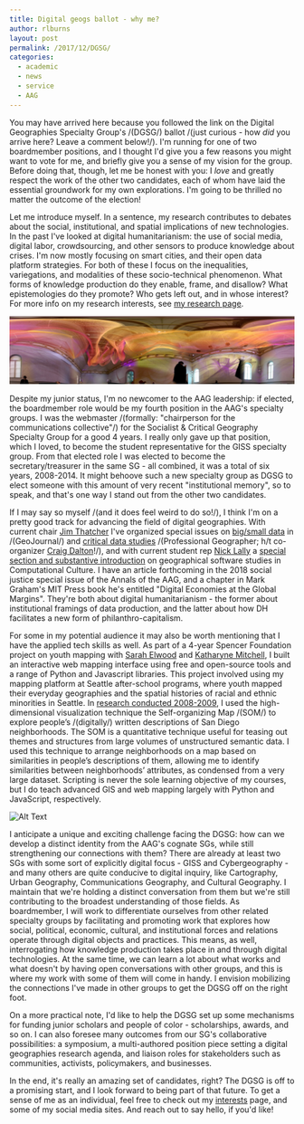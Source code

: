 ```yaml
---
title: Digital geogs ballot - why me?
author: rlburns
layout: post
permalink: /2017/12/DGSG/
categories:
  - academic
  - news
  - service
  - AAG
---
```


You may have arrived here because you followed the link on the Digital Geographies Specialty Group's /(DGSG/) ballot /(just curious - how *did* you arrive here? Leave a comment below!/). I'm running for one of two boardmember positions, and I thought I'd give you a few reasons you might want to vote for me, and briefly give you a sense of my vision for the group. Before doing that, though, let me be honest with you: I *love* and greatly respect the work of the other two candidates, each of whom have laid the essential groundwork for my own explorations. I'm going to be thrilled no matter the outcome of the election!

Let me introduce myself. In a sentence, my research contributes to debates about the social, institutional, and spatial implications of new technologies. In the past I've looked at digital humanitarianism: the use of social media, digital labor, crowdsourcing, and other sensors to produce knowledge about crises. I'm now mostly focusing on smart cities, and their open data platform strategies. For both of these I focus on the inequalities, variegations, and modalities of these socio-technical phenomenon. What forms of knowledge production do they enable, frame, and disallow? What epistemologies do they promote? Who gets left out, and in whose interest? For more info on my research interests, see [my research page](/research).

![alt text](/assets/uploads/net.jpg "Janet Eichelman's WONDER project - representing radiation flows from Fukushima after 2011 tsunami")

Despite my junior status, I'm no newcomer to the AAG leadership: if elected, the boardmember role would be my fourth position in the AAG's specialty groups. I was the webmaster /(formally: "chairperson for the communications collective"/) for the Socialist & Critical Geography Specialty Group for a good 4 years. I really only gave up that position, which I loved, to become the student representative for the GISS specialty group. From that elected role I was elected to become the secretary/treasurer in the same SG - all combined, it was a total of six years, 2008-2014. It might behoove such a new specialty group as DGSG to elect someone with this amount of very recent "institutional memory", so to speak, and that's one way I stand out from the other two candidates.

If I may say so myself /(and it does feel weird to do so!/), I think I'm on a pretty good track for advancing the field of digital geographies. With current chair [Jim Thatcher](https://twitter.com/alogicalfallacy?lang=en) I've organized special issues on [big/small data](https://link.springer.com/journal/10708/80/4/page/1) in /(GeoJournal/) and [critical data studies](http://www.tandfonline.com/toc/rtpg20/70/1?nav=tocList) /(Professional Geographer; h/t co-organizer [Craig Dalton](https://www.hofstra.edu/faculty/fac_profiles.cfm?id=5468&t=/Academics/Colleges/HCLAS/GEOG/)!/), and with current student rep [Nick Lally](http://www.nicklally.com/) a [special section and substantive introduction](http://computationalculture.net/) on geographical software studies in Computational Culture. I have an article forthcoming in the 2018 social justice special issue of the Annals of the AAG, and a chapter in Mark Graham's MIT Press book he's entitled "Digital Economies at the Global Margins". They're both about digital humanitarianism - the former about institutional framings of data production, and the latter about how DH facilitates a new form of philanthro-capitalism.

For some in my potential audience it may also be worth mentioning that I have the applied tech skills as well. As part of a 4-year Spencer Foundation project on youth mapping with [Sarah Elwood](https://geography.washington.edu/people/sarah-elwood) and [Katharyne Mitchell](https://socialsciences.ucsc.edu/about/contact/index.php?uid=kmitch), I built an interactive web mapping interface using free and open-source tools and a range of Python and Javascript libraries. This project involved using my mapping platform at Seattle after-school programs, where youth mapped their everyday geographies and the spatial histories of racial and ethnic minorities in Seattle. In [research conducted 2008-2009](http://www.utpjournals.press/doi/abs/10.3138/carto.48.3.1691), I used the high-dimensional visualization technique the Self-organizing Map /(SOM/) to explore people’s /(digitally/) written descriptions of San Diego neighborhoods. The SOM is a quantitative technique useful for teasing out themes and structures from large volumes of unstructured semantic data. I used this technique to arrange neighborhoods on a map based on similarities in people’s descriptions of them, allowing me to identify similarities between neighborhoods’ attributes, as condensed from a very large dataset. Scripting is never the sole learning objective of my courses, but I do teach advanced GIS and web mapping largely with Python and JavaScript, respectively.

![Alt Text](https://media.giphy.com/media/uMz5j5bOF3yco/giphy.gif)

I anticipate a unique and exciting challenge facing the DGSG: how can we develop a distinct identity from the AAG's cognate SGs, while still strengthening our connections with them? There are already at least two SGs with some sort of explicitly digital focus - GISS and Cybergeography - and many others are quite conducive to digital inquiry, like Cartography, Urban Geography, Communications Geography, and Cultural Geography. I maintain that we're holding a distinct conversation from them but we're still contributing to the broadest understanding of those fields. As boardmember, I will work to differentiate ourselves from other related specialty groups by facilitating and promoting work that explores how social, political, economic, cultural, and institutional forces and relations operate through digital objects and practices. This means, as well, interrogating how knowledge production takes place in and through digital technologies. At the same time, we can learn a lot about what works and what doesn't by having open conversations with other groups, and this is where my work with some of them will come in handy. I envision mobilizing the connections I've made in other groups to get the DGSG off on the right foot.

On a more practical note, I'd like to help the DGSG set up some mechanisms for funding junior scholars and people of color - scholarships, awards, and so on. I can also foresee many outcomes from our SG's collaborative possibilities: a symposium, a multi-authored position piece setting a digital geographies research agenda, and liaison roles for stakeholders such as communities, activists, policymakers, and businesses. 

In the end, it's really an amazing set of candidates, right? The DGSG is off to a promising start, and I look forward to being part of that future. To get a sense of me as an individual, feel free to check out my [interests](/interests) page, and some of my social media sites. And reach out to say hello, if you'd like! 